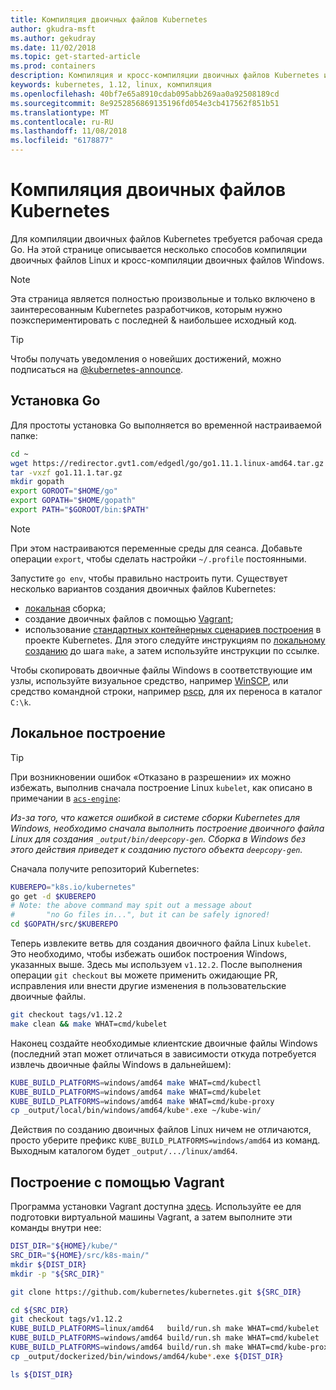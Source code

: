 ```yaml
---
title: Компиляция двоичных файлов Kubernetes
author: gkudra-msft
ms.author: gekudray
ms.date: 11/02/2018
ms.topic: get-started-article
ms.prod: containers
description: Компиляция и кросс-компиляции двоичных файлов Kubernetes из источника.
keywords: kubernetes, 1.12, linux, компиляция
ms.openlocfilehash: 40bf7e65a8910cdab095abb269aa0a92508189cd
ms.sourcegitcommit: 8e9252856869135196fd054e3cb417562f851b51
ms.translationtype: MT
ms.contentlocale: ru-RU
ms.lasthandoff: 11/08/2018
ms.locfileid: "6178877"
---
```

# <a name="compiling-kubernetes-binaries"></a>Компиляция двоичных файлов Kubernetes #
Для компиляции двоичных файлов Kubernetes требуется рабочая среда Go. На этой странице описывается несколько способов компиляции двоичных файлов Linux и кросс-компиляции двоичных файлов Windows.
> [!NOTE] 
> Эта страница является полностью произвольные и только включено в заинтересованным Kubernetes разработчиков, которым нужно поэкспериментировать с последней & наибольшее исходный код.

> [!tip]
> Чтобы получать уведомления о новейших достижений, можно подписаться на [@kubernetes-announce](https://groups.google.com/forum/#!forum/kubernetes-announce).

## <a name="installing-go"></a>Установка Go ##
Для простоты установка Go выполняется во временной настраиваемой папке:

```bash
cd ~
wget https://redirector.gvt1.com/edgedl/go/go1.11.1.linux-amd64.tar.gz -O go1.11.1.tar.gz
tar -vxzf go1.11.1.tar.gz
mkdir gopath
export GOROOT="$HOME/go"
export GOPATH="$HOME/gopath"
export PATH="$GOROOT/bin:$PATH"
```

> [!Note]  
> При этом настраиваются переменные среды для сеанса. Добавьте операции `export`, чтобы сделать настройки `~/.profile` постоянными.

Запустите `go env`, чтобы правильно настроить пути. Существует несколько вариантов создания двоичных файлов Kubernetes:

  - [локальная](#build-locally) сборка;
  - создание двоичных файлов с помощью [Vagrant](#build-with-vagrant);
  - использование [стандартных контейнерных сценариев построения](https://github.com/kubernetes/kubernetes/tree/master/build#key-scripts) в проекте Kubernetes. Для этого следуйте инструкциям по [локальному созданию](#build-locally) до шага `make`, а затем используйте инструкции по ссылке.

Чтобы скопировать двоичные файлы Windows в соответствующие им узлы, используйте визуальное средство, например [WinSCP](https://winscp.net/eng/download.php), или средство командной строки, например [pscp](https://www.chiark.greenend.org.uk/~sgtatham/putty/latest.html), для их переноса в каталог `C:\k`.


## <a name="building-locally"></a>Локальное построение ##
> [!Tip]  
> При возникновении ошибок «Отказано в разрешении» их можно избежать, выполнив сначала построение Linux `kubelet`, как описано в примечании в [`acs-engine`](https://github.com/Azure/acs-engine/blob/master/scripts/build-windows-k8s.sh#L176):
>  
> _Из-за того, что кажется ошибкой в системе сборки Kubernetes для Windows, необходимо сначала выполнить построение двоичного файла Linux для создания `_output/bin/deepcopy-gen`. Сборка в Windows без этого действия приведет к созданию пустого объекта `deepcopy-gen`._

Сначала получите репозиторий Kubernetes:

```bash
KUBEREPO="k8s.io/kubernetes"
go get -d $KUBEREPO
# Note: the above command may spit out a message about 
#       "no Go files in...", but it can be safely ignored!
cd $GOPATH/src/$KUBEREPO
```

Теперь извлеките ветвь для создания двоичного файла Linux `kubelet`. Это необходимо, чтобы избежать ошибок построения Windows, указанных выше. Здесь мы используем `v1.12.2`. После выполнения операции `git checkout` вы можете применить ожидающие PR, исправления или внести другие изменения в пользовательские двоичные файлы.

```bash
git checkout tags/v1.12.2
make clean && make WHAT=cmd/kubelet
```

Наконец создайте необходимые клиентские двоичные файлы Windows (последний этап может отличаться в зависимости откуда потребуется извлечь двоичные файлы Windows в дальнейшем):

```bash
KUBE_BUILD_PLATFORMS=windows/amd64 make WHAT=cmd/kubectl
KUBE_BUILD_PLATFORMS=windows/amd64 make WHAT=cmd/kubelet
KUBE_BUILD_PLATFORMS=windows/amd64 make WHAT=cmd/kube-proxy
cp _output/local/bin/windows/amd64/kube*.exe ~/kube-win/
```

Действия по созданию двоичных файлов Linux ничем не отличаются, просто уберите префикс `KUBE_BUILD_PLATFORMS=windows/amd64` из команд. Выходным каталогом будет `_output/.../linux/amd64`.


## <a name="build-with-vagrant"></a>Построение с помощью Vagrant ##
Программа установки Vagrant доступна [здесь](https://github.com/Microsoft/SDN/tree/master/Kubernetes/linux/vagrant). Используйте ее для подготовки виртуальной машины Vagrant, а затем выполните эти команды внутри нее:

```bash
DIST_DIR="${HOME}/kube/"
SRC_DIR="${HOME}/src/k8s-main/"
mkdir ${DIST_DIR}
mkdir -p "${SRC_DIR}"

git clone https://github.com/kubernetes/kubernetes.git ${SRC_DIR}

cd ${SRC_DIR}
git checkout tags/v1.12.2
KUBE_BUILD_PLATFORMS=linux/amd64   build/run.sh make WHAT=cmd/kubelet
KUBE_BUILD_PLATFORMS=windows/amd64 build/run.sh make WHAT=cmd/kubelet 
KUBE_BUILD_PLATFORMS=windows/amd64 build/run.sh make WHAT=cmd/kube-proxy 
cp _output/dockerized/bin/windows/amd64/kube*.exe ${DIST_DIR}

ls ${DIST_DIR}
```

